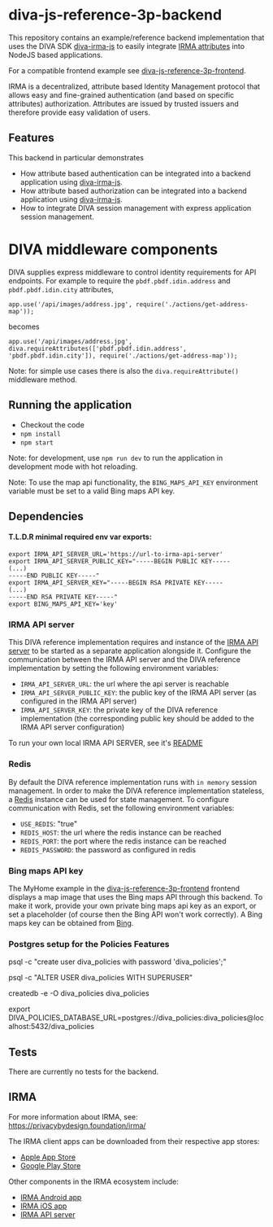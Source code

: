# diva-js-reference-3p-backend

This repository contains an example/reference backend implementation that uses the DIVA SDK [diva-irma-js](https://github.com/Alliander/diva-irma-js) to easily integrate [IRMA attributes](https://privacybydesign.foundation/irma-verifier/) into NodeJS based applications.

For a compatible frontend example see [diva-js-reference-3p-frontend](https://github.com/Alliander/diva-js-reference-3p-frontend).

IRMA is a decentralized, attribute based Identity Management protocol that allows easy and fine-grained authentication (and based on specific attributes) authorization. Attributes are issued by trusted issuers and therefore provide easy validation of users.

## Features

This backend in particular demonstrates
- How attribute based authentication can be integrated into a backend application using [diva-irma-js](https://github.com/Alliander/diva-irma-js).
- How attribute based authorization can be integrated into a backend application using [diva-irma-js](https://github.com/Alliander/diva-irma-js).
- How to integrate DIVA session management with express application session management.

# DIVA middleware components

DIVA supplies express middleware to control identity requirements for API endpoints.
For example to require the `pbdf.pbdf.idin.address` and `pbdf.pbdf.idin.city` attributes,

```
app.use('/api/images/address.jpg', require('./actions/get-address-map'));
```

becomes

```
app.use('/api/images/address.jpg', diva.requireAttributes(['pbdf.pbdf.idin.address', 'pbdf.pbdf.idin.city']), require('./actions/get-address-map'));
```

Note: for simple use cases there is also the `diva.requireAttribute()` middleware method.

## Running the application

- Checkout the code
- `npm install`
- `npm start`

Note: for development, use `npm run dev` to run the application in development mode with hot reloading.

Note: To use the map api functionality, the `BING_MAPS_API_KEY` environment variable must be set to a valid Bing maps API key.

## Dependencies

#### T.L.D.R minimal required env var exports:

```
export IRMA_API_SERVER_URL='https://url-to-irma-api-server'
export IRMA_API_SERVER_PUBLIC_KEY="-----BEGIN PUBLIC KEY-----
(...)
-----END PUBLIC KEY-----"
export IRMA_API_SERVER_KEY="-----BEGIN RSA PRIVATE KEY-----
(...)
-----END RSA PRIVATE KEY-----"
export BING_MAPS_API_KEY='key'
```

### IRMA API server

This DIVA reference implementation requires and instance of the [IRMA API server](https://github.com/credentials/irma_api_server) to be started as a separate application alongside it. Configure the communication between the IRMA API server and the DIVA reference implementation by setting the following environment variables:

- `IRMA_API_SERVER_URL`: the url where the api server is reachable
- `IRMA_API_SERVER_PUBLIC_KEY`: the public key of the IRMA API server (as configured in the IRMA API server)
- `IRMA_API_SERVER_KEY`: the private key of the DIVA reference implementation (the corresponding public key should be added to the IRMA API server configuration)

To run your own local IRMA API SERVER, see it's [README](https://github.com/privacybydesign/irma_api_server/blob/master/README.md)

### Redis

By default the DIVA reference implementation runs with `in memory` session management. In order to make the DIVA reference implementation stateless, a [Redis](https://redis.io/) instance can be used for state management. To configure communication with Redis, set the following environment variables:

- `USE_REDIS`: "true"
- `REDIS_HOST`: the url where the redis instance can be reached
- `REDIS_PORT`: the port where the redis instance can be reached
- `REDIS_PASSWORD`: the password as configured in redis

### Bing maps API key

The MyHome example in the [diva-js-reference-3p-frontend](https://github.com/Alliander/diva-js-reference-3p-frontend) frontend displays a map image that uses the Bing maps API through this backend. To make it work, provide your own private bing maps api key as an export, or set a placeholder (of course then the Bing API won't work correctly). A Bing maps key can be obtained from [Bing](https://msdn.microsoft.com/en-us/library/ff428642.aspx).

### Postgres setup for the Policies Features

psql -c "create user diva_policies with password 'diva_policies';"

psql -c "ALTER USER diva_policies WITH SUPERUSER"

createdb -e -O diva_policies diva_policies

export DIVA_POLICIES_DATABASE_URL=postgres://diva_policies:diva_policies@localhost:5432/diva_policies

## Tests

There are currently no tests for the backend.

## IRMA

For more information about IRMA, see: https://privacybydesign.foundation/irma/

The IRMA client apps can be downloaded from their respective app stores:

- [Apple App Store](https://itunes.apple.com/nl/app/irma-authentication/id1294092994?mt=8)
- [Google Play Store](https://play.google.com/store/apps/details?id=org.irmacard.cardemu)

Other components in the IRMA ecosystem include:

- [IRMA Android app](https://github.com/credentials/irma_android_cardemu)
- [IRMA iOS app](https://github.com/credentials/irma_mobile)
- [IRMA API server](https://github.com/credentials/irma_api_server)

